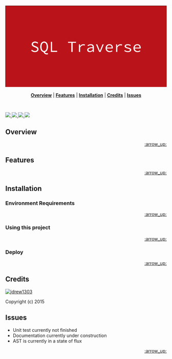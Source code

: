 <p align="center">
  <a name="brand" href="#"><img src="./docs/sql_traverse_logo.png"></a>
</p>

<p align="center">
  <b><a href="#overview">Overview</a></b>
  |
  <b><a href="#features">Features</a></b>
  |
  <b><a href="#installation">Installation</a></b>
  |
  <b><a href="#credits">Credits</a></b>
  |
  <b><a href="#issues">Issues</a></b>
</p>

<br>

<p align="center">

[ ![ ]( https://img.shields.io/travis/jdrew1303/sqltraverse.svg?style=flat-square ) ](https://travis-ci.org/jdrew1303/sqltraverse)
[ ![ ]( http://img.shields.io/badge/license-BSD%202%20Clause-blue.svg?style=flat-square ) ](./LICENSE)
[ ![ ]( https://img.shields.io/badge/platform-Browser%20%7C%20Node.js-808080.svg?style=flat-square ) ]()
[ ![ ]( https://img.shields.io/badge/documentation-below-green.svg?style=flat-square ) ](https://travis-ci.org/jdrew1303/sqltraverse)

</p>


## Overview


<p align="right"><a href="#top">:arrow_up:</a></p>

## Features


<p align="right"><a href="#top">:arrow_up:</a></p>

## Installation

### Environment Requirements



<p align="right"><a href="#top">:arrow_up:</a></p>


### Using this project



<p align="right"><a href="#top">:arrow_up:</a></p>

### Deploy
<p align="right"><a href="#top">:arrow_up:</a></p>


## Credits


[![jdrew1303](https://avatars0.githubusercontent.com/u/2535432?v=3&s=40)](https://twitter.com/intent/follow?screen_name=j_drew1303 "Follow @j_drew1303 on Twitter")

Copyright (c) 2015

## Issues
- Unit test currently not finished
- Documentation currently under construction
- AST is currently in a state of flux

<p align="right"><a href="#top">:arrow_up:</a></p>